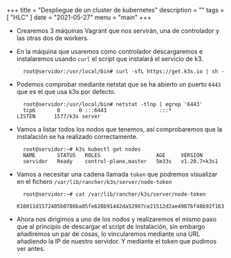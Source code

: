 +++
title = "Despliegue de un cluster de kubernetes"
description = ""
tags = [
    "HLC"
]
date = "2021-05-27"
menu = "main"
+++

* Crearemos 3 máquinas Vagrant que nos servirán, una de controlador y las otras dos de workers.

* En la máquina que usaremos como controlador descargaremos e instalaremos usando `curl` el script que instalará el servicio de k3.

        root@servidor:/usr/local/bin# curl -sfL https://get.k3s.io | sh -

* Podemos comprobar mediante netstat que se ha abierto un puerto `6443` que es el que usa k3s por defecto.

        root@servidor:/usr/local/bin# netstat -tlnp | egrep '6443'
        tcp6       0      0 :::6443                 :::*                    LISTEN      1577/k3s server 

* Vamos a listar todos los nodos que tenemos, así comprobaremos que la instalación se ha realizado correctamente.

        root@servidor:~# k3s kubectl get nodes
        NAME       STATUS   ROLES                  AGE     VERSION
        servidor   Ready    control-plane,master   5m33s   v1.20.7+k3s1

* Vamos a necesitar una cadena llamada `token` que podremos visualizar en el fichero `/var/lib/rancher/k3s/server/node-token`

        root@servidor:~# cat /var/lib/rancher/k3s/server/node-token
        K10011d1572405b0786ba05fe620b91442da52987ce21512d2ae4987bf48b92f163::server:42e92bb7042694445be5a4bc17a05ffb

* Ahora nos dirigimos a uno de los nodos y realizaremos el mismo paso que al principio de descargar el script de instalación, sin embargo añadiremos un par de cosas, lo vincularemos mediante una URL añadiendo la IP de nuestro servidor. Y mediante el token que pudimos ver antes.


